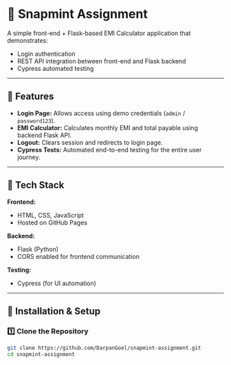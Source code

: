 # 💚 Snapmint Assignment

A simple front-end + Flask-based EMI Calculator application that demonstrates:
- Login authentication
- REST API integration between front-end and Flask backend
- Cypress automated testing

---

## 🚀 Features

- **Login Page:** Allows access using demo credentials (`admin` / `password123`).
- **EMI Calculator:** Calculates monthly EMI and total payable using backend Flask API.
- **Logout:** Clears session and redirects to login page.
- **Cypress Tests:** Automated end-to-end testing for the entire user journey.

---

## 🧠 Tech Stack

**Frontend:**
- HTML, CSS, JavaScript
- Hosted on GitHub Pages

**Backend:**
- Flask (Python)
- CORS enabled for frontend communication

**Testing:**
- Cypress (for UI automation)

---

## 🧩 Installation & Setup

### 1️⃣ Clone the Repository
```bash
git clone https://github.com/DarpanGoel/snapmint-assignment.git
cd snapmint-assignment
